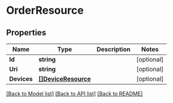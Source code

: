 # OrderResource

## Properties
Name | Type | Description | Notes
------------ | ------------- | ------------- | -------------
**Id** | **string** |  | [optional] 
**Uri** | **string** |  | [optional] 
**Devices** | [**[]DeviceResource**](DeviceResource.md) |  | [optional] 

[[Back to Model list]](../README.md#documentation-for-models) [[Back to API list]](../README.md#documentation-for-api-endpoints) [[Back to README]](../README.md)


